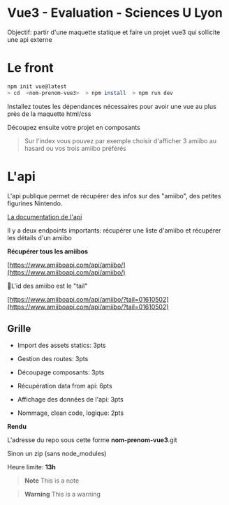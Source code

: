 
# Vue3 - Evaluation - Sciences U Lyon
 

Objectif: partir d'une maquette statique et faire un projet vue3 qui sollicite une api externe
  

# Le front

  
```sh
npm init vue@latest
> cd  <nom-prenom-vue3>  > npm install  > npm run dev
```
  

Installez toutes les dépendances nécessaires pour avoir une vue au plus près de la maquette html/css

  

Découpez ensuite votre projet en composants

  

  

> Sur l'index vous pouvez par exemple choisir d'afficher 3 amiibo au
> hasard ou vos trois amiibo préférés

  

  

# L'api

  

  

L'api publique permet de récupérer des infos sur des "amiibo", des petites figurines Nintendo.

  

[La documentation de l'api](https://www.amiiboapi.com/docs/)

  

  

Il y a deux endpoints importants: récupérer une liste d'amiibo et récupérer les détails d'un amiibo

  

  

**Récupérer tous les amiibos**

  

[https://www.amiiboapi.com/api/amiibo/](https://www.amiiboapi.com/api/amiibo/)

  

  

📌L'id des amiibo est le "tail"

  

[https://www.amiiboapi.com/api/amiibo/?tail=01610502](https://www.amiiboapi.com/api/amiibo/?tail=01610502)

  

  

## Grille

- Import des assets statics: 3pts

- Gestion des routes: 3pts

- Découpage composants: 3pts

- Récupération data from api: 6pts

- Affichage des données de l'api: 3pts

- Nommage, clean code, logique: 2pts

  

**Rendu**

L'adresse du repo sous cette forme **nom-prenom-vue3**.git

Sinon un zip (sans node_modules)

Heure limite: **13h**

  

> **Note**
> This is a note

> **Warning**
> This is a warning